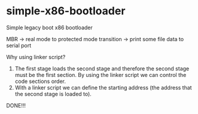 # simple-x86-bootloader
Simple legacy boot x86 bootloader

MBR -> real mode to protected mode transition -> print some file data to serial port

Why using linker script?

1. The first stage loads the second stage and therefore the second stage must be the first section. By using the linker script we can control the code sections order.
2. With a linker script we can define the starting address (the address that the second stage is loaded to).

DONE!!!
